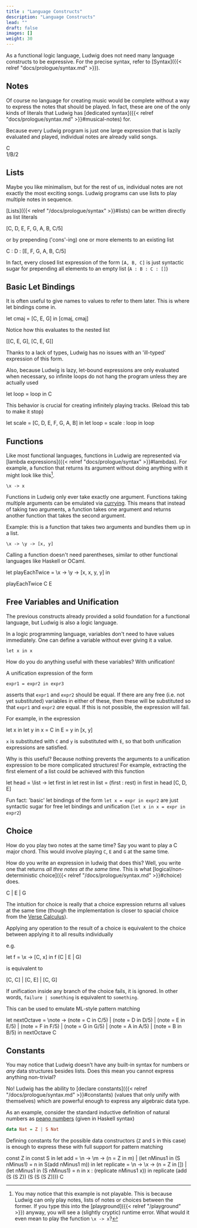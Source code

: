 ```yaml
---
title : "Language Constructs"
description: "Language Constructs"
lead: ""
draft: false
images: []
weight: 30
---
```


As a functional logic language, Ludwig does not need many language constructs to be expressive.
For the precise syntax, refer to [Syntax]({{< relref "docs/prologue/syntax.md" >}}).

## Notes
Of course no language for creating music would be complete without a way to express the notes that should be played.
In fact, these are one of the only kinds of literals that Ludwig has [dedicated syntax]({{< relref "docs/prologue/syntax.md" >}}#musical-notes) for.

Because every Ludwig program is just one large expression that is lazily evaluated and played, individual notes are already valid songs.

<div class="example">
C
</div>

<div class="example">
1/B/2
</div>

## Lists
Maybe you like minimalism, but for the rest of us, individual notes are not exactly the most exciting songs. Ludwig programs can use lists to play multiple notes in sequence.

[Lists]({{< relref "/docs/prologue/syntax" >}}#lists) can be written directly as list literals
<div class="example">
[C, D, E, F, G, A, B, C/5]
</div>

or by prepending ('cons'-ing) one or more elements to an existing list
<div class="example">
C : D : [E, F, G, A, B, C/5]
</div>

In fact, every closed list expression of the form `[A, B, C]` is just syntactic sugar for prepending all elements to an empty list (`A : B : C : []`)

## Basic Let Bindings
It is often useful to give names to values to refer to them later. This is where let bindings come in.

<div class="example">
let cmaj = [C, E, G] in [cmaj, cmaj]
</div>

Notice how this evaluates to the nested list
<div class="example">
[[C, E, G], [C, E, G]]
</div>

Thanks to a lack of types, Ludwig has no issues with an 'ill-typed' expression of this form.

Also, because Ludwig is lazy, let-bound expressions are only evaluated when necessary, so infinite loops do not hang the program unless they are actually used
<div class="example">
let loop = loop in C
</div>

This behavior is crucial for creating infinitely playing tracks. (Reload this tab to make it stop)
<div class="example">
let scale = [C, D, E, F, G, A, B] in
let loop = scale : loop in 
loop
</div>

## Functions
Like most functional languages, functions in Ludwig are represented via [lambda expressions]({{< relref "docs/prologue/syntax" >}}#lambdas). For example, a function that returns its argument without doing anything with it might look like this[^not-runnable].
```
\x -> x
```



Functions in Ludwig only ever take exactly one argument. Functions taking multiple arguments can be emulated via [currying](https://en.wikipedia.org/wiki/Currying). 
This means that instead of taking two arguments, a function takes one argument and returns another function that takes the second argument.

Example: this is a function that takes two arguments and bundles them up in a list.
```
\x -> \y -> [x, y]
```

Calling a function doesn't need parentheses, similar to other functional languages like Haskell or OCaml.

<div class="example">
let playEachTwice = \x -> \y -> [x, x, y, y] in

playEachTwice C E
</div>

## Free Variables and Unification
The previous constructs already provided a solid foundation for a functional language, but Ludwig is also a logic language.

In a logic programming language, variables don't need to have values immediately. One can define a variable without ever giving it a value.
```
let x in x
``` 

How do you do anything useful with these variables? With unification!

A unification expression of the form
```
expr1 = expr2 in expr3
```
asserts that `expr1` and `expr2` should be equal. If there are any free (i.e. not yet substituted) variables in either of these, then these will be substituted so that `expr1` and `expr2` *are* equal. If this is not possible, the expression will fail.

For example, in the expression

<div class="example">
let x in 
let y in
x = C in
E = y in
[x, y]
</div>

`x` is substituted with `C` and `y` is substituted with `E`, so that
both unification expressions are satisfied.

Why is this useful? Because nothing prevents the arguments to a unification expression to be more complicated structures!
For example, extracting the first element of a list could be achieved with this function
<div class="example">
let head = \list ->
  let first in
  let rest in
  list = (first : rest) in
  first
in
head [C, D, E]
</div>

Fun fact: 'basic' let bindings of the form `let x = expr in expr2` are just syntactic sugar for free let bindings and unification (`let x in x = expr in expr2`)

## Choice
How do you play two notes at the same time?
Say you want to play a C major chord. This would involve playing `C`, `E` and `G` at the same time.

How do you write an expression in ludwig that does this?
Well, you write one that returns *all thre notes at the same time*. This is what [logical/non-deterministic choice]({{< relref "/docs/prologue/syntax.md" >}}#choice) does.

<div class="example">
C | E | G
</div>

The intuition for choice is really that a choice expression returns all values at the same time (though the implementation is closer to spacial choice from the [Verse Calculus](https://simon.peytonjones.org/assets/pdfs/verse-conf.pdf)).

Applying any operation to the result of a choice is equivalent to the choice between applying it to all results individually

e.g.
<div class="example">
let f = \x -> [C, x] in
f (C | E | G)
</div>

is equivalent to
<div class="example">
[C, C] | [C, E] | [C, G]
</div>

If unification inside any branch of the choice fails, it is ignored. In other words, `failure | something` is equivalent to `something`.

This can be used to emulate ML-style pattern matching
<div class="example">
let nextOctave = \note ->
    (note = C in C/5)
  | (note = D in D/5)
  | (note = E in E/5)
  | (note = F in F/5)
  | (note = G in G/5)
  | (note = A in A/5)
  | (note = B in B/5)
in
nextOctave C
</div>

## Constants

You may notice that Ludwig doesn't have any built-in syntax for numbers or *any* data structures besides lists.
Does this mean you cannot express anything non-trivial? 

No! Ludwig has the ability to [declare constants]({{< relref "/docs/prologue/syntax.md" >}}#constants) (values that only unify with themselves) which are powerful enough to express any algebraic data type.

As an example, consider the standard inductive definition of natural numbers as [peano numbers](https://en.wikipedia.org/wiki/Peano_axioms) (given in Haskell syntax)

```hs
data Nat = Z | S Nat
```

Defining constants for the possible data constructors (`Z` and `S` in this case) is enough to express these with full support for pattern matching

<div class="example">
const Z in
const S in
let add = \n -> \m -> 
     (n = Z in m)
   | (let nMinus1 in
     (S nMinus1) = n in
     S(add nMinus1 m))
in
let replicate = \n -> \x ->
      (n = Z in [])
    | (let nMinus1 in
       (S nMinus1) = n in
       x : (replicate nMinus1 x))
in
replicate (add (S (S Z)) (S (S (S Z)))) C
</div>


[^not-runnable]: You may notice that this example is not playable. This is because Ludwig can only play notes, lists of notes or choices between the former. If you type this into the [playground]({{< relref "/playground" >}}) anyway, you will see a (slightly cryptic) runtime error. What would it even mean to play the function `\x -> x`?
